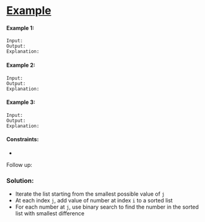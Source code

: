 ﻿# [Example]()

#### Example 1:
```
Input: 
Output: 
Explanation:
``` 

#### Example 2:
```
Input: 
Output: 
Explanation:
``` 

#### Example 3:
```
Input: 
Output: 
Explanation:
```

#### Constraints:

-


Follow up: 

### Solution:
- Iterate the list starting from the smallest possible value of `j`
- At each index `j`, add value of number at index `i` to a sorted list
- For each number at `j`, use binary search to find the number in the sorted list with smallest difference 